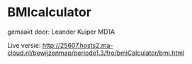 # BMIcalculator

gemaakt door: Leander Kuiper MD1A

Live versie: http://25607.hosts2.ma-cloud.nl/bewijzenmap/periode1.3/fro/bmiCalculator/bmi.html
